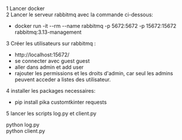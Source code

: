 1 Lancer docker  
2 Lancer le serveur rabbitmq avec la commande ci-dessous:  
- docker run -it --rm --name rabbitmq -p 5672:5672 -p 15672:15672 rabbitmq:3.13-management  

3 Créer les utilisateurs sur rabbitmq :  
- http://localhost:15672/ 
- se connecter avec guest guest  
- aller dans admin et add user
- rajouter les permissions et les droits d'admin, car seul les admins peuvent acceder a listes des utilisateur.

4 installer les packages necessaires:
- pip install pika customtkinter requests


5 lancer les scripts log.py et client.py  

python log.py  
python client.py  
